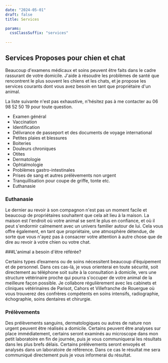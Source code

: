 ```yaml
---
date: "2024-05-01"
draft: false
title: Services

params:
  cssClassSuffix: "services"
  
---
```


## Services Proposes pour chien et chat

Beaucoup d'examens médicaux et soins peuvent être faits dans le cadre rassurant de votre domicile. J'aide à résoudre les problèmes de santé que rencontrent le plus souvent les chiens et les chats, et je propose les services courants dont vous avez besoin en tant que propriétaire d'un animal. 

La liste suivante n'est pas exhaustive, n'hésitez pas à me contacter au 06 98 52 50 19 pour toute question.

* Examen général
* Vaccination
* Identification
* Délivrance de passeport et des documents de voyage international
* Petites plaies et blessures
* Boiteries
* Douleurs chroniques
* Otites
* Dermatologie
* Ophtalmologie
* Problèmes gastro-intestinales
* Prises de sang et autres prélèvements non urgent
* Tranquillisation pour coupe de griffe, tonte etc.
* Euthanasie

### Euthanasie

Le dernier au revoir à son compagnon n'est pas un moment facile et beaucoup de propriétaires souhaitent que cela ait lieu à la maison. 
La maison est l'endroit où votre animal se sent le plus en confiance, et où il peut s'endormir calmement avec un univers familier autour de lui. Cela vous offre également, en tant que propriétaire, une atmosphère détendue, de sorte que vous n'ayez pas à consacrer votre attention à autre chose que de dire au revoir à votre chien ou votre chat.

###L'animal a besoin d'être référée?

Certains types d’examens ou de soins nécessitent beaucoup d’équipement et de personnel. Dans ces cas-là, je vous orienterai en toute sécurité, soit directement au téléphone soit suite à la consultation à domicile, vers une structure vétérinaire proche qui pourra s'occuper de votre animal de la meilleure façon possible. Je collabore régulièrement avec les cabinets et cliniques vétérinaires de Parisot, Cahors et Villefranche de Rouergue où vous trouverez des confrères compétents en soins intensifs, radiographie, échographie, soins dentaires et chirurgie.

### Prélèvements

Des prélèvements sanguins, dermatologiques ou autres de nature non urgent peuvent être réalisés a domicile. Certains peuvent être analyses sur place immédiatement, certains seront examinés au microscope dans mon petit laboratoire en fin de journée, puis je vous communiquerai les résultats dans les plus brefs délais. Certains prélèvements seront envoyés et analysés dans un laboratoire de référence. Dans ce cas le résultat me sera communiqué directement puis je vous informerai du résultat.


